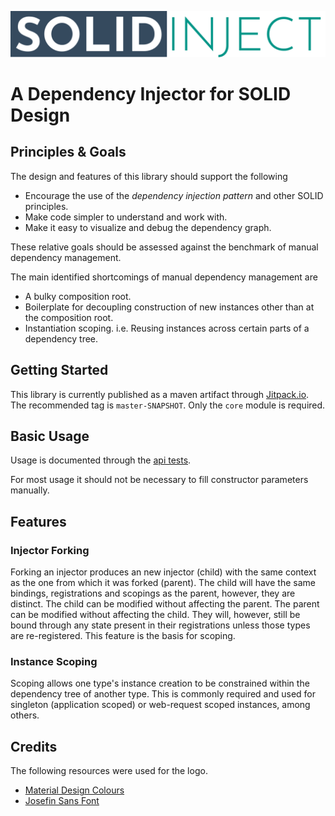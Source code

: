 ![SOLID Inject](logo.svg)

# A Dependency Injector for SOLID Design

## Principles & Goals

The design and features of this library should support the following

- Encourage the use of the _dependency injection pattern_ and other SOLID principles.
- Make code simpler to understand and work with.
- Make it easy to visualize and debug the dependency graph.

These relative goals should be assessed against the benchmark of manual dependency management.

The main identified shortcomings of manual dependency management are

- A bulky composition root.
- Boilerplate for decoupling construction of new instances other than at the composition root.
- Instantiation scoping. i.e. Reusing instances across certain parts of a dependency tree.

## Getting Started

This library is currently published as a maven artifact through [Jitpack.io](https://jitpack.io/#spauck/solid-inject).
The recommended tag is `master-SNAPSHOT`.
Only the `core` module is required.

## Basic Usage

Usage is documented through the [api tests](apitests/src/test/kotlin/solid/inject/).

For most usage it should not be necessary to fill constructor parameters manually.

## Features

### Injector Forking

Forking an injector produces an new injector (child) with the same context as the one from which it was forked (parent).
The child will have the same bindings, registrations and scopings as the parent, however, they are distinct.
The child can be modified without affecting the parent.
The parent can be modified without affecting the child.
They will, however, still be bound through any state present in their registrations unless those types are re-registered.
This feature is the basis for scoping.

### Instance Scoping

Scoping allows one type's instance creation to be constrained within the dependency tree of another type.
This is commonly required and used for singleton (application scoped) or web-request scoped instances, among others.

## Credits

The following resources were used for the logo.

- [Material Design Colours](https://material.io/resources/color/)
- [Josefin Sans Font](https://fonts.google.com/specimen/Josefin+Sans)
